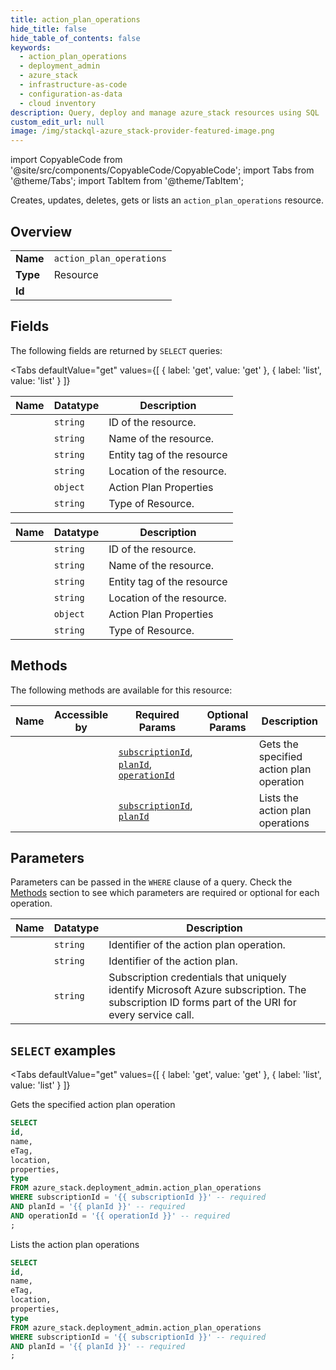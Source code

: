 ```yaml
--- 
title: action_plan_operations
hide_title: false
hide_table_of_contents: false
keywords:
  - action_plan_operations
  - deployment_admin
  - azure_stack
  - infrastructure-as-code
  - configuration-as-data
  - cloud inventory
description: Query, deploy and manage azure_stack resources using SQL
custom_edit_url: null
image: /img/stackql-azure_stack-provider-featured-image.png
---
```


import CopyableCode from '@site/src/components/CopyableCode/CopyableCode';
import Tabs from '@theme/Tabs';
import TabItem from '@theme/TabItem';

Creates, updates, deletes, gets or lists an <code>action_plan_operations</code> resource.

## Overview
<table><tbody>
<tr><td><b>Name</b></td><td><code>action_plan_operations</code></td></tr>
<tr><td><b>Type</b></td><td>Resource</td></tr>
<tr><td><b>Id</b></td><td><CopyableCode code="azure_stack.deployment_admin.action_plan_operations" /></td></tr>
</tbody></table>

## Fields

The following fields are returned by `SELECT` queries:

<Tabs
    defaultValue="get"
    values={[
        { label: 'get', value: 'get' },
        { label: 'list', value: 'list' }
    ]}
>
<TabItem value="get">

<table>
<thead>
    <tr>
    <th>Name</th>
    <th>Datatype</th>
    <th>Description</th>
    </tr>
</thead>
<tbody>
<tr>
    <td><CopyableCode code="id" /></td>
    <td><code>string</code></td>
    <td>ID of the resource.</td>
</tr>
<tr>
    <td><CopyableCode code="name" /></td>
    <td><code>string</code></td>
    <td>Name of the resource.</td>
</tr>
<tr>
    <td><CopyableCode code="eTag" /></td>
    <td><code>string</code></td>
    <td>Entity tag of the resource</td>
</tr>
<tr>
    <td><CopyableCode code="location" /></td>
    <td><code>string</code></td>
    <td>Location of the resource.</td>
</tr>
<tr>
    <td><CopyableCode code="properties" /></td>
    <td><code>object</code></td>
    <td>Action Plan Properties</td>
</tr>
<tr>
    <td><CopyableCode code="type" /></td>
    <td><code>string</code></td>
    <td>Type of Resource.</td>
</tr>
</tbody>
</table>
</TabItem>
<TabItem value="list">

<table>
<thead>
    <tr>
    <th>Name</th>
    <th>Datatype</th>
    <th>Description</th>
    </tr>
</thead>
<tbody>
<tr>
    <td><CopyableCode code="id" /></td>
    <td><code>string</code></td>
    <td>ID of the resource.</td>
</tr>
<tr>
    <td><CopyableCode code="name" /></td>
    <td><code>string</code></td>
    <td>Name of the resource.</td>
</tr>
<tr>
    <td><CopyableCode code="eTag" /></td>
    <td><code>string</code></td>
    <td>Entity tag of the resource</td>
</tr>
<tr>
    <td><CopyableCode code="location" /></td>
    <td><code>string</code></td>
    <td>Location of the resource.</td>
</tr>
<tr>
    <td><CopyableCode code="properties" /></td>
    <td><code>object</code></td>
    <td>Action Plan Properties</td>
</tr>
<tr>
    <td><CopyableCode code="type" /></td>
    <td><code>string</code></td>
    <td>Type of Resource.</td>
</tr>
</tbody>
</table>
</TabItem>
</Tabs>

## Methods

The following methods are available for this resource:

<table>
<thead>
    <tr>
    <th>Name</th>
    <th>Accessible by</th>
    <th>Required Params</th>
    <th>Optional Params</th>
    <th>Description</th>
    </tr>
</thead>
<tbody>
<tr>
    <td><a href="#get"><CopyableCode code="get" /></a></td>
    <td><CopyableCode code="select" /></td>
    <td><a href="#parameter-subscriptionId"><code>subscriptionId</code></a>, <a href="#parameter-planId"><code>planId</code></a>, <a href="#parameter-operationId"><code>operationId</code></a></td>
    <td></td>
    <td>Gets the specified action plan operation</td>
</tr>
<tr>
    <td><a href="#list"><CopyableCode code="list" /></a></td>
    <td><CopyableCode code="select" /></td>
    <td><a href="#parameter-subscriptionId"><code>subscriptionId</code></a>, <a href="#parameter-planId"><code>planId</code></a></td>
    <td></td>
    <td>Lists the action plan operations</td>
</tr>
</tbody>
</table>

## Parameters

Parameters can be passed in the `WHERE` clause of a query. Check the [Methods](#methods) section to see which parameters are required or optional for each operation.

<table>
<thead>
    <tr>
    <th>Name</th>
    <th>Datatype</th>
    <th>Description</th>
    </tr>
</thead>
<tbody>
<tr id="parameter-operationId">
    <td><CopyableCode code="operationId" /></td>
    <td><code>string</code></td>
    <td>Identifier of the action plan operation.</td>
</tr>
<tr id="parameter-planId">
    <td><CopyableCode code="planId" /></td>
    <td><code>string</code></td>
    <td>Identifier of the action plan.</td>
</tr>
<tr id="parameter-subscriptionId">
    <td><CopyableCode code="subscriptionId" /></td>
    <td><code>string</code></td>
    <td>Subscription credentials that uniquely identify Microsoft Azure subscription. The subscription ID forms part of the URI for every service call.</td>
</tr>
</tbody>
</table>

## `SELECT` examples

<Tabs
    defaultValue="get"
    values={[
        { label: 'get', value: 'get' },
        { label: 'list', value: 'list' }
    ]}
>
<TabItem value="get">

Gets the specified action plan operation

```sql
SELECT
id,
name,
eTag,
location,
properties,
type
FROM azure_stack.deployment_admin.action_plan_operations
WHERE subscriptionId = '{{ subscriptionId }}' -- required
AND planId = '{{ planId }}' -- required
AND operationId = '{{ operationId }}' -- required
;
```
</TabItem>
<TabItem value="list">

Lists the action plan operations

```sql
SELECT
id,
name,
eTag,
location,
properties,
type
FROM azure_stack.deployment_admin.action_plan_operations
WHERE subscriptionId = '{{ subscriptionId }}' -- required
AND planId = '{{ planId }}' -- required
;
```
</TabItem>
</Tabs>
